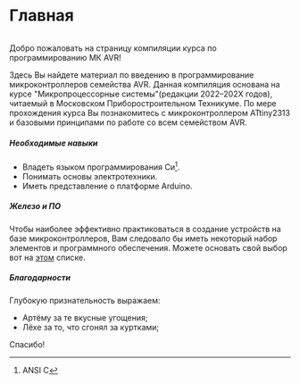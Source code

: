 # Главная

```{caution} Материал находится в разработке…!
```

Добро пожаловать на страницу компиляции курса по программированию МК AVR! 

Здесь Вы найдете материал по введению в программирование микроконтроллеров
семейства AVR. Данная компиляция основана на курсе "Микропроцессорные
системы"(редакции 2022–202Х годов), читаемый в Московском 
Приборостроительном Техникуме. По мере прохождения курса Вы познакомитесь с 
микроконтроллером ATtiny2313 и базовыми принципами по работе со всем 
семейством AVR. 

##### Необходимые навыки 

- Владеть языком программирования Си[^ansic].
- Понимать основы электротехники.
- Иметь представление о платформе Arduino. 

##### Железо и ПО 

Чтобы наиболее эффективно практиковаться в создание устройств на базе
микроконтроллеров, Вам следовало бы иметь некоторый набор элементов и
программного обеспечения. Можете основать свой выбор вот на 
[этом](./content/common/starterpack.md) списке.


##### Благодарности

Глубокую признательность выражаем:
* Артёму за те вкусные угощения;
* Лёхе за то, что сгонял за куртками;

Спасибо!

[^ansic]: ANSI C

<!-- ```{tableofcontents} -->
<!-- ``` -->


